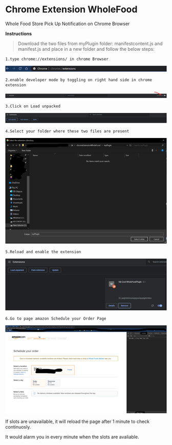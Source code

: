 # Chrome Extension WholeFood
Whole Food Store Pick Up Notification on Chrome Browser

**Instructions**
>Download the two files from myPlugin folder: manifestcontent.js and manifest.js  and place in a new folder and follow the below steps:
```
1.type chrome://extensions/ in chrome Browser
```
![](instructionScreenshot/Annotation%202020-04-18%20205147.png)
```
2.enable developer mode by toggling on right hand side in chrome extension
```
![](instructionScreenshot/step1.png)
```
3.Click on Load unpacked
```
![](instructionScreenshot/step2.png)
```
4.Select your folder where these two files are present
```
![](instructionScreenshot/Step3.png)
```
5.Reload and enable the extension
```
![](instructionScreenshot/Step4.png)

```
6.Go to page amazon Schedule your Order Page
```
![](instructionScreenshot/Step5.png)

If slots are unavailable, it will reload the page after 1 minute to check continuosly.

It would alarm you in every minute when the slots are avaliable.
